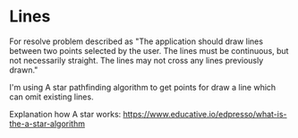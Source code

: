 # Lines
For resolve problem described as
"The application should draw lines between two points selected by the user. The lines must be continuous, but not necessarily straight. The lines may not cross any lines previously drawn."

I'm using A star pathfinding algorithm to get points for draw a line which can omit existing lines.

Explanation how A star works: https://www.educative.io/edpresso/what-is-the-a-star-algorithm
